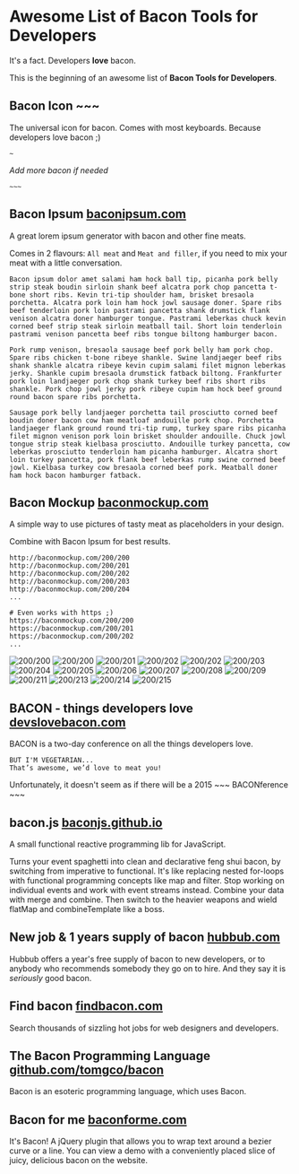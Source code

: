 Awesome List of Bacon Tools for Developers
===


It's a fact. Developers __love__ bacon.

This is the beginning of an awesome list of **Bacon Tools for Developers**.


## Bacon Icon ~~~

The universal icon for bacon. Comes with most keyboards. Because developers love bacon ;)

`~`

*Add more bacon if needed*

`~~~`


## Bacon Ipsum [baconipsum.com](http://baconipsum.com/)

A great lorem ipsum generator with bacon and other fine meats.

Comes in 2 flavours: `All meat` and `Meat and filler`, if you need to mix your meat with a little conversation.


```
Bacon ipsum dolor amet salami ham hock ball tip, picanha pork belly strip steak boudin sirloin shank beef alcatra pork chop pancetta t-bone short ribs. Kevin tri-tip shoulder ham, brisket bresaola porchetta. Alcatra pork loin ham hock jowl sausage doner. Spare ribs beef tenderloin pork loin pastrami pancetta shank drumstick flank venison alcatra doner hamburger tongue. Pastrami leberkas chuck kevin corned beef strip steak sirloin meatball tail. Short loin tenderloin pastrami venison pancetta beef ribs tongue biltong hamburger bacon.

Pork rump venison, bresaola sausage beef pork belly ham pork chop. Spare ribs chicken t-bone ribeye shankle. Swine landjaeger beef ribs shank shankle alcatra ribeye kevin cupim salami filet mignon leberkas jerky. Shankle cupim bresaola drumstick fatback biltong. Frankfurter pork loin landjaeger pork chop shank turkey beef ribs short ribs shankle. Pork chop jowl jerky pork ribeye cupim ham hock beef ground round bacon spare ribs porchetta.

Sausage pork belly landjaeger porchetta tail prosciutto corned beef boudin doner bacon cow ham meatloaf andouille pork chop. Porchetta landjaeger flank ground round tri-tip rump, turkey spare ribs picanha filet mignon venison pork loin brisket shoulder andouille. Chuck jowl tongue strip steak kielbasa prosciutto. Andouille turkey pancetta, cow leberkas prosciutto tenderloin ham picanha hamburger. Alcatra short loin turkey pancetta, pork flank beef leberkas rump swine corned beef jowl. Kielbasa turkey cow bresaola corned beef pork. Meatball doner ham hock bacon hamburger fatback.
```


## Bacon Mockup [baconmockup.com](http://baconmockup.com/)

A simple way to use pictures of tasty meat as placeholders in your design.

Combine with Bacon Ipsum for best results.


```
http://baconmockup.com/200/200
http://baconmockup.com/200/201
http://baconmockup.com/200/202
http://baconmockup.com/200/203
http://baconmockup.com/200/204
...

# Even works with https ;)
https://baconmockup.com/200/200
https://baconmockup.com/200/201
https://baconmockup.com/200/202
...
```


![200/200](http://baconmockup.com/197/199)
![200/200](http://baconmockup.com/200/200)
![200/201](http://baconmockup.com/200/201)
![200/202](http://baconmockup.com/200/202)
![200/202](http://baconmockup.com/202/202)
![200/203](http://baconmockup.com/200/203)
![200/204](http://baconmockup.com/200/204)
![200/205](http://baconmockup.com/200/205)
![200/206](http://baconmockup.com/200/206)
![200/207](http://baconmockup.com/200/207)
![200/208](http://baconmockup.com/200/208)
![200/209](http://baconmockup.com/200/209)
![200/211](http://baconmockup.com/200/211)
![200/213](http://baconmockup.com/200/213)
![200/214](http://baconmockup.com/200/214)
![200/215](http://baconmockup.com/200/215)


## BACON - things developers love [devslovebacon.com](http://devslovebacon.com/)

BACON is a two-day conference on all the things developers love.

    BUT I'M VEGETARIAN...
    That’s awesome, we’d love to meat you!

Unfortunately, it doesn't seem as if there will be a 2015 ~~~ BACONference ~~~


## bacon.js [baconjs.github.io](https://baconjs.github.io)

A small functional reactive programming lib for JavaScript.

Turns your event spaghetti into clean and declarative feng shui bacon, by switching from imperative to functional. It's like replacing nested for-loops with functional programming concepts like map and filter. Stop working on individual events and work with event streams instead. Combine your data with merge and combine. Then switch to the heavier weapons and wield flatMap and combineTemplate like a boss.


## New job & 1 years supply of bacon [hubbub.com](http://developers.hubbub.co.uk/years_supply_of_bacon)

Hubbub offers a year's free supply of bacon to new developers, or to anybody who recommends somebody they go on to hire. And they say it is *seriously* good bacon.


## Find bacon [findbacon.com](https://findbacon.com/)

Search thousands of sizzling hot jobs for web designers and developers.


## The Bacon Programming Language [github.com/tomgco/bacon](https://github.com/tomgco/bacon)

Bacon is an esoteric programming language, which uses Bacon.


## Bacon for me [baconforme.com](http://baconforme.com/)

It's Bacon! A jQuery plugin that allows you to wrap text around a bezier curve or a line. You can view a demo with a conveniently placed slice of juicy, delicious bacon on the website.
